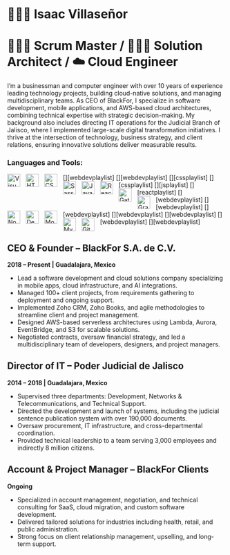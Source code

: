 # 👨🏻‍💻 Isaac Villaseñor

# 👨🏻‍🏫 Scrum Master / 👨🏻‍🔧 Solution Architect / ☁️ Cloud Engineer

I’m a businessman and computer engineer with over 10 years of experience leading technology projects, building cloud-native solutions, and managing multidisciplinary teams. As CEO of BlackFor, I specialize in software development, mobile applications, and AWS-based cloud architectures, combining technical expertise with strategic decision-making. My background also includes directing IT operations for the Judicial Branch of Jalisco, where I implemented large-scale digital transformation initiatives. I thrive at the intersection of technology, business strategy, and client relations, ensuring innovative solutions deliver measurable results.

### Languages and Tools:

[<img align="left" alt="Visual Studio Code" width="30px" src="https://cdn.jsdelivr.net/gh/devicons/devicon/icons/vscode/vscode-original.svg" style="padding-right:10px;" />][webdevplaylist]
[<img align="left" alt="HTML5" width="30px" src="https://cdn.jsdelivr.net/gh/devicons/devicon/icons/html5/html5-original.svg" style="padding-right:10px;" />][webdevplaylist]
[<img align="left" alt="CSS3" width="30px" src="https://cdn.jsdelivr.net/gh/devicons/devicon/icons/css3/css3-original.svg" style="padding-right:10px;" />][cssplaylist]
[<img align="left" alt="Sass" width="30px" src="https://cdn.jsdelivr.net/gh/devicons/devicon/icons/sass/sass-original.svg" style="padding-right:10px;" />][cssplaylist]
[<img align="left" alt="JavaScript" width="30px" src="https://cdn.jsdelivr.net/gh/devicons/devicon/icons/javascript/javascript-original.svg" style="padding-right:10px;" />][jsplaylist]
[<img align="left" alt="React" width="30px" src="https://cdn.jsdelivr.net/gh/devicons/devicon/icons/react/react-original.svg" style="padding-right:10px;" />][reactplaylist]
[<img align="left" alt="Gatsby" width="30px" src="https://cdn.jsdelivr.net/gh/devicons/devicon/icons/gatsby/gatsby-original.svg" style="padding-right:10px;" />][webdevplaylist]
[<img align="left" alt="GraphQL" width="30px" src="https://cdn.jsdelivr.net/gh/devicons/devicon/icons/graphql/graphql-plain.svg" style="padding-right:10px;" />][webdevplaylist]
[<img align="left" alt="Node.js" width="30px" src="https://cdn.jsdelivr.net/gh/devicons/devicon/icons/nodejs/nodejs-original.svg" style="padding-right:10px;" />][webdevplaylist]
[<img align="left" alt="Deno" width="30px" src="./img/deno-light.svg" style="padding-right:10px;" />][webdevplaylist]
[<img align="left" alt="MongoDB" width="30px" src="https://cdn.jsdelivr.net/gh/devicons/devicon/icons/mongodb/mongodb-original.svg" style="padding-right:10px;" />][webdevplaylist]
[<img align="left" alt="MySQL" width="30px" src="https://cdn.jsdelivr.net/gh/devicons/devicon/icons/mysql/mysql-original.svg" style="padding-right:10px;" />][webdevplaylist]
[<img align="left" alt="Git" width="30px" src="https://cdn.jsdelivr.net/gh/devicons/devicon/icons/git/git-original.svg" style="padding-right:10px;" />][webdevplaylist]

#

## CEO & Founder – BlackFor S.A. de C.V.
**2018 – Present | Guadalajara, Mexico**

- Lead a software development and cloud solutions company specializing in mobile apps, cloud infrastructure, and AI integrations.
- Managed 100+ client projects, from requirements gathering to deployment and ongoing support.
- Implemented Zoho CRM, Zoho Books, and agile methodologies to streamline client and project management.
- Designed AWS-based serverless architectures using Lambda, Aurora, EventBridge, and S3 for scalable solutions.
- Negotiated contracts, oversaw financial strategy, and led a multidisciplinary team of developers, designers, and project managers.

## Director of IT – Poder Judicial de Jalisco
**2014 – 2018 | Guadalajara, Mexico**

- Supervised three departments: Development, Networks & Telecommunications, and Technical Support.
- Directed the development and launch of systems, including the judicial sentence publication system with over 190,000 documents.
- Oversaw procurement, IT infrastructure, and cross-departmental coordination.
- Provided technical leadership to a team serving 3,000 employees and indirectly 8 million citizens.

## Account & Project Manager – BlackFor Clients
**Ongoing**

- Specialized in account management, negotiation, and technical consulting for SaaS, cloud migration, and custom software development.
- Delivered tailored solutions for industries including health, retail, and public administration.
- Strong focus on client relationship management, upselling, and long-term support.
